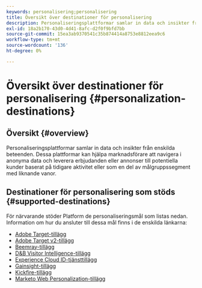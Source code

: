 ```yaml
---
keywords: personalisering;personalisering
title: Översikt över destinationer för personalisering
description: Personaliseringsplattformar samlar in data och insikter från enskilda beteenden. Dessa plattformar kan hjälpa marknadsförare att navigera i anonyma data och leverera erbjudanden eller annonser till potentiella kunder baserat på tidigare aktivitet eller som en del av målgruppssegment med liknande vanor.
exl-id: 18a2b170-43d0-4d41-8afc-d2f0f9bfd7bb
source-git-commit: 15ea3ab9370541c35b874414a8753e8812eea9c6
workflow-type: tm+mt
source-wordcount: '136'
ht-degree: 0%

---
```


# Översikt över destinationer för personalisering {#personalization-destinations}

## Översikt {#overview}

Personaliseringsplattformar samlar in data och insikter från enskilda beteenden. Dessa plattformar kan hjälpa marknadsförare att navigera i anonyma data och leverera erbjudanden eller annonser till potentiella kunder baserat på tidigare aktivitet eller som en del av målgruppssegment med liknande vanor.

## Destinationer för personalisering som stöds {#supported-destinations}

För närvarande stöder Platform de personaliseringsmål som listas nedan. Information om hur du ansluter till dessa mål finns i de enskilda länkarna:

* [Adobe Target-tillägg](adobe-target.md)
* [Adobe Target v2-tillägg](adobe-target-v2.md)
* [Beemray-tillägg](beemray.md)
* [D&amp;B Visitor Intelligence-tillägg](dnb.md)
* [Experience Cloud ID-tjänsttillägg](adobe-ecid.md)
* [Gainsight-tillägg](gainsight.md)
* [Kickfire-tillägg](kickfire.md)
* [Marketo Web Personalization-tillägg](marketo-web-personalization.md)

